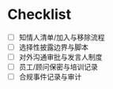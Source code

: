 # Checklist

- [ ] 知情人清单/加入与移除流程
- [ ] 选择性披露边界与脚本
- [ ] 对外沟通审批与发言人制度
- [ ] 员工/顾问保密与培训记录
- [ ] 合规事件记录与审计
